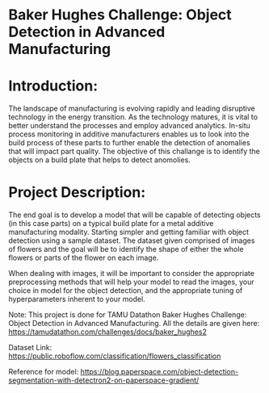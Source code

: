 # Baker Hughes Challenge: Object Detection in Advanced Manufacturing

# Introduction: 
The landscape of manufacturing is evolving rapidly and leading disruptive technology in the energy transition. As the technology matures, it is vital to better understand the processes and employ advanced analytics. In-situ process monitoring in additive manufacturers enables us to look into the build process of these parts to further enable the detection of anomalies that will impact part quality. The objective of this challange is to identify the objects on a build plate that helps to detect anomolies.

# Project Description:
The end goal is to develop a model that will be capable of detecting objects (in this case parts) on a typical build plate for a metal additive manufacturing modality. Starting simpler and getting familiar with object detection using a sample dataset. The dataset given comprised of images of flowers and the goal will be to identify the shape of either the whole flowers or parts of the flower on each image.

When dealing with images, it will be important to consider the appropriate preprocessing methods that will help your model to read the images, your choice in model for the object detection, and the appropriate tuning of hyperparameters inherent to your model.

Note: This project is done for TAMU Datathon Baker Hughes Challenge: Object Detection in Advanced Manufacturing. 
All the details are given here: https://tamudatathon.com/challenges/docs/baker_hughes2

Dataset Link: https://public.roboflow.com/classification/flowers_classification

Reference for model: https://blog.paperspace.com/object-detection-segmentation-with-detectron2-on-paperspace-gradient/ 

